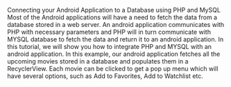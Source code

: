 Connecting your Android Application to a Database using PHP and MySQL Most of the Android applications will have a need to fetch the data from a database stored in a web server. An android application communicates with PHP with necessary parameters and PHP will in turn communicate with MYSQL database to fetch the data and return it to an android application. In this tutorial, we will show you how to integrate PHP and MYSQL with an android application. In this example, our android application fetches all the upcoming movies stored in a database and populates them in a RecyclerView. Each movie can be clicked to get a pop up menu which will have several options, such as Add to Favorites, Add to Watchlist etc.
